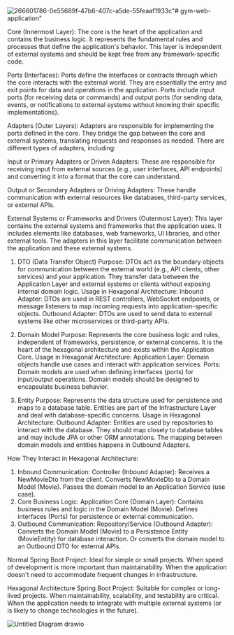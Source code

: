 ![266601786-0e55689f-47b6-407c-a5de-55feaaf1933c](https://github.com/user-attachments/assets/673984e5-cf55-45f2-a8d0-c85373fcbec5)"# gym-web-application" 


Core (Innermost Layer):
The core is the heart of the application and contains the business logic. It represents the fundamental rules and processes that define the application's behavior. This layer is independent of external systems and should be kept free from any framework-specific code.

Ports (Interfaces):
Ports define the interfaces or contracts through which the core interacts with the external world. They are essentially the entry and exit points for data and operations in the application. Ports include input ports (for receiving data or commands) and output ports (for sending data, events, or notifications to external systems without knowing their specific implementations).

Adapters (Outer Layers):
Adapters are responsible for implementing the ports defined in the core. They bridge the gap between the core and external systems, translating requests and responses as needed. There are different types of adapters, including:

Input or Primary Adapters or Driven Adapters: These are responsible for receiving input from external sources (e.g., user interfaces, API endpoints) and converting it into a format that the core can understand.

Output or Secondary Adapters or Driving Adapters: These handle communication with external resources like databases, third-party services, or external APIs.

External Systems or Frameworks and Drivers (Outermost Layer):
This layer contains the external systems and frameworks that the application uses. It includes elements like databases, web frameworks, UI libraries, and other external tools. The adapters in this layer facilitate communication between the application and these external systems.


1. DTO (Data Transfer Object)
Purpose:
DTOs act as the boundary objects for communication between the external world (e.g., API clients, other services) and your application.
They transfer data between the Application Layer and external systems or clients without exposing internal domain logic.
Usage in Hexagonal Architecture:
Inbound Adapter: DTOs are used in REST controllers, WebSocket endpoints, or message listeners to map incoming requests into application-specific objects.
Outbound Adapter: DTOs are used to send data to external systems like other microservices or third-party APIs.

2. Domain Model
Purpose:
Represents the core business logic and rules, independent of frameworks, persistence, or external concerns.
It is the heart of the hexagonal architecture and exists within the Application Core.
Usage in Hexagonal Architecture:
Application Layer: Domain objects handle use cases and interact with application services.
Ports: Domain models are used when defining interfaces (ports) for input/output operations.
Domain models should be designed to encapsulate business behavior.

3. Entity
Purpose:
Represents the data structure used for persistence and maps to a database table.
Entities are part of the Infrastructure Layer and deal with database-specific concerns.
Usage in Hexagonal Architecture:
Outbound Adapter: Entities are used by repositories to interact with the database.
They should map closely to database tables and may include JPA or other ORM annotations.
The mapping between domain models and entities happens in Outbound Adapters.



How They Interact in Hexagonal Architecture:
1. Inbound Communication:
Controller (Inbound Adapter):
Receives a NewMovieDto from the client.
Converts NewMovieDto to a Domain Model (Movie).
Passes the domain model to an Application Service (use case).
2. Core Business Logic:
Application Core (Domain Layer):
Contains business rules and logic in the Domain Model (Movie).
Defines interfaces (Ports) for persistence or external communication.
3. Outbound Communication:
Repository/Service (Outbound Adapter):
Converts the Domain Model (Movie) to a Persistence Entity (MovieEntity) for database interaction.
Or converts the domain model to an Outbound DTO for external APIs.



Normal Spring Boot Project:
Ideal for simple or small projects.
When speed of development is more important than maintainability.
When the application doesn't need to accommodate frequent changes in infrastructure.


Hexagonal Architecture Spring Boot Project:
Suitable for complex or long-lived projects.
When maintainability, scalability, and testability are critical.
When the application needs to integrate with multiple external systems (or is likely to change technologies in the future).


![Untitled Diagram drawio](https://github.com/user-attachments/assets/b7e73263-a971-4e18-bcd0-67812abe7047)


